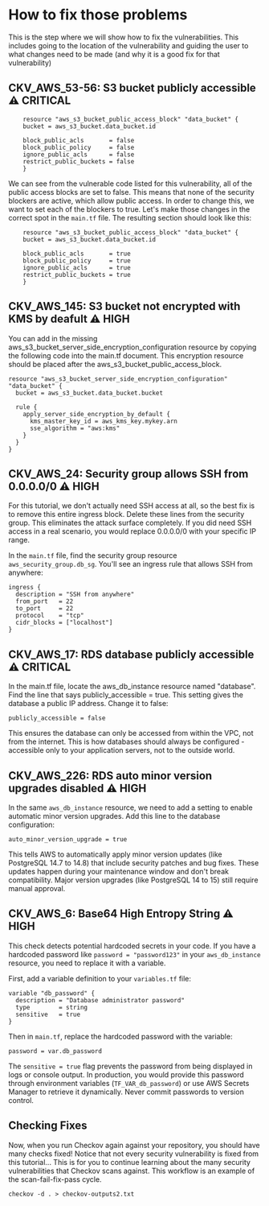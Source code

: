 # How to fix those problems

This is the step where we will show how to fix the vulnerabilities. This includes going to the location of the vulnerability and guiding the user to what changes need to be made (and why it is a good fix for that vulnerability)

## CKV_AWS_53-56: S3 bucket publicly accessible ⚠️ CRITICAL
```
    resource "aws_s3_bucket_public_access_block" "data_bucket" {
    bucket = aws_s3_bucket.data_bucket.id

    block_public_acls       = false
    block_public_policy     = false
    ignore_public_acls      = false
    restrict_public_buckets = false
    }
```

We can see from the vulnerable code listed for this vulnerability, all of the public access blocks are set to false. This means that none of the security blockers are active, which allow public access. In order to change this, we want to set each of the blockers to true. Let's make those changes in the correct spot in the `main.tf` file. The resulting section should look like this:

```
    resource "aws_s3_bucket_public_access_block" "data_bucket" {
    bucket = aws_s3_bucket.data_bucket.id

    block_public_acls       = true
    block_public_policy     = true
    ignore_public_acls      = true
    restrict_public_buckets = true
    }
```

## CKV_AWS_145: S3 bucket not encrypted with KMS by deafult ⚠️ HIGH

You can add in the missing aws_s3_bucket_server_side_encryption_configuration resource by copying the following code into the main.tf document. This encryption resource should be placed after the aws_s3_bucket_public_access_block. 

```
resource "aws_s3_bucket_server_side_encryption_configuration" "data_bucket" {
  bucket = aws_s3_bucket.data_bucket.bucket

  rule {
    apply_server_side_encryption_by_default {
      kms_master_key_id = aws_kms_key.mykey.arn
      sse_algorithm = "aws:kms"
    }
  }
}
```

## CKV_AWS_24: Security group allows SSH from 0.0.0.0/0 ⚠️ HIGH
For this tutorial, we don't actually need SSH access at all, so the best fix is to remove this entire ingress block. Delete these lines from the security group. This eliminates the attack surface completely. If you did need SSH access in a real scenario, you would replace 0.0.0.0/0 with your specific IP range.

In the `main.tf` file, find the security group resource `aws_security_group.db_sg`. You'll see an ingress rule that allows SSH from anywhere:
```hcl
ingress {
  description = "SSH from anywhere"
  from_port   = 22
  to_port     = 22
  protocol    = "tcp"
  cidr_blocks = ["localhost"]
}
```

## CKV_AWS_17: RDS database publicly accessible ⚠️ CRITICAL

In the main.tf file, locate the aws_db_instance resource named "database". Find the line that says publicly_accessible = true. This setting gives the database a public IP address. Change it to false: 
```hcl
publicly_accessible = false
```

This ensures the database can only be accessed from within the VPC, not from the internet. This is how databases should always be configured - accessible only to your application servers, not to the outside world.


## CKV_AWS_226: RDS auto minor version upgrades disabled ⚠️ HIGH

In the same `aws_db_instance` resource, we need to add a setting to enable automatic minor version upgrades. Add this line to the database configuration:
```hcl
auto_minor_version_upgrade = true
```
This tells AWS to automatically apply minor version updates (like PostgreSQL 14.7 to 14.8) that include security patches and bug fixes. These updates happen during your maintenance window and don't break compatibility. Major version upgrades (like PostgreSQL 14 to 15) still require manual approval.

## CKV_AWS_6: Base64 High Entropy String ⚠️ HIGH

This check detects potential hardcoded secrets in your code. If you have a hardcoded password like `password = "password123"` in your `aws_db_instance` resource, you need to replace it with a variable.

First, add a variable definition to your `variables.tf` file:
```hcl
variable "db_password" {
  description = "Database administrator password"
  type        = string
  sensitive   = true
}
```

Then in `main.tf`, replace the hardcoded password with the variable:
```hcl
password = var.db_password 
```

The `sensitive = true` flag prevents the password from being displayed in logs or console output. In production, you would provide this password through environment variables (`TF_VAR_db_password`) or use AWS Secrets Manager to retrieve it dynamically. Never commit passwords to version control.

## Checking Fixes

Now, when you run Checkov again against your repository, you should have many checks fixed! Notice that not every security vulnerability is fixed from this tutorial... This is for you to continue learning about the many security vulnerabilities that Checkov scans against. This workflow is an example of the scan-fail-fix-pass cycle. 

```
checkov -d . > checkov-outputs2.txt
```

